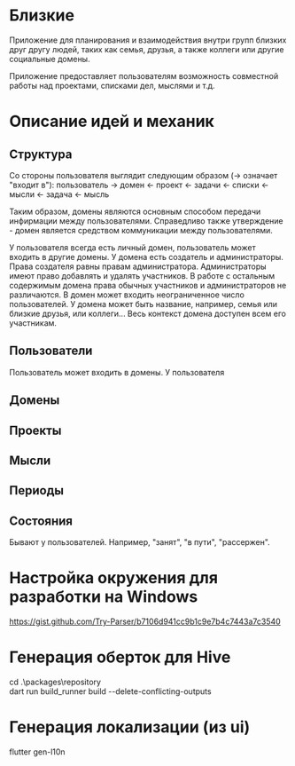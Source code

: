 # Близкие

Приложение для планирования и взаимодействия внутри групп близких друг другу людей, таких как семья, друзья, а также коллеги или другие социальные домены.

Приложение предоставляет пользователям возможность совместной работы над проектами, списками дел, мыслями и т.д.

# Описание идей и механик
## Структура
Со стороны пользователя выглядит следующим образом (-> означает "входит в"):
пользователь -> домен <- проект <- задачи
                                <- списки
                                <- мысли
                      <- задача
                      <- мысль

Таким образом, домены являются основным способом передачи инфирмации между пользователями.
Справедливо также утверждение - домен является средством коммуникации между пользователями.

У пользователя всегда есть личный домен, пользователь может входить в другие домены.
У домена есть создатель и администраторы. Права создателя равны правам администратора. Администраторы имеют право добавлять и удалять участников. В работе с остальным содержимым домена права обычных участников и администраторов не различаются.
В домен может входить неограниченное число пользователей.
У домена может быть название, например, семья или близкие друзья, или коллеги...
Весь контекст домена доступен всем его участникам.

## Пользователи
Пользователь может входить в домены.
У пользователя 

## Домены

## Проекты

## Мысли

## Периоды

## Состояния
Бывают у пользователей. Например, "занят", "в пути", "рассержен". 

# Настройка окружения для разработки на Windows
https://gist.github.com/Try-Parser/b7106d941cc9b1c9e7b4c7443a7c3540

# Генерация оберток для Hive
cd .\packages\repository\
dart run build_runner build --delete-conflicting-outputs

# Генерация локализации (из ui)
flutter gen-l10n

